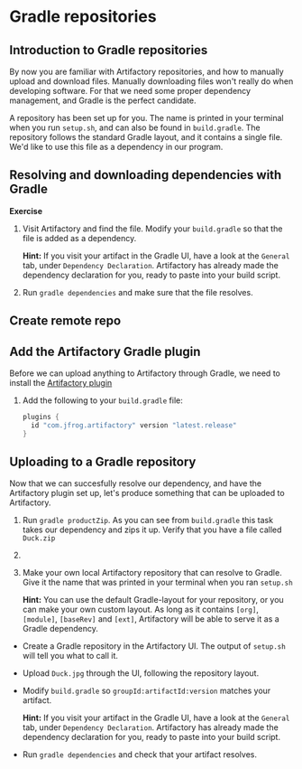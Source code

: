 # Gradle repositories

## Introduction to Gradle repositories
By now you are familiar with Artifactory repositories, and how to manually upload and download files. Manually downloading files won't really do when developing software. For that we need some proper dependency management, and Gradle is the perfect candidate.

A repository has been set up for you. The name is printed in your terminal when you run `setup.sh`, and can also be found in `build.gradle`. The repository follows the standard Gradle layout, and it contains a single file. We'd like to use this file as a dependency in our program.

## Resolving and downloading dependencies with Gradle

**Exercise**
1. Visit Artifactory and find the file. Modify your `build.gradle` so that the file is added as a dependency.

    **Hint:** If you visit your artifact in the Gradle UI, have a look at the `General` tab, under `Dependency Declaration`. Artifactory has already made the dependency declaration for you, ready to paste into your build script.
1. Run `gradle dependencies` and make sure that the file resolves.

## Create remote repo 


## Add the Artifactory Gradle plugin
Before we can upload anything to Artifactory through Gradle, we need to install the [Artifactory plugin](https://www.jfrog.com/confluence/display/RTF/Gradle+Artifactory+Plugin)

1. Add the following to your `build.gradle` file:
    ```groovy
    plugins {
      id "com.jfrog.artifactory" version "latest.release"
    }
    ```



## Uploading to a Gradle repository
Now that we can succesfully resolve our dependency, and have the Artifactory plugin set up, let's produce something that can be uploaded to Artifactory. 

1. Run `gradle productZip`. As you can see from `build.gradle` this task takes our dependency and zips it up. Verify that you have a file called `Duck.zip`
1. 




1. Make your own local Artifactory repository that can resolve to Gradle. Give it the name that was printed in your terminal when you ran `setup.sh`

    **Hint:** You can use the default Gradle-layout for your repository, or you can make your own custom layout. As long as it contains `[org]`, `[module]`, `[baseRev]` and `[ext]`, Artifactory will be able to serve it as a Gradle dependency.


- Create a Gradle repository in the Artifactory UI. The output of `setup.sh` will tell you what to call it.
- Upload `Duck.jpg` through the UI, following the repository layout.
- Modify `build.gradle` so `groupId:artifactId:version` matches your artifact.
  
  **Hint:** If you visit your artifact in the Gradle UI, have a look at the `General` tab, under `Dependency Declaration`. Artifactory has already made the dependency declaration for you, ready to paste into your build script.
- Run `gradle dependencies` and check that your artifact resolves.